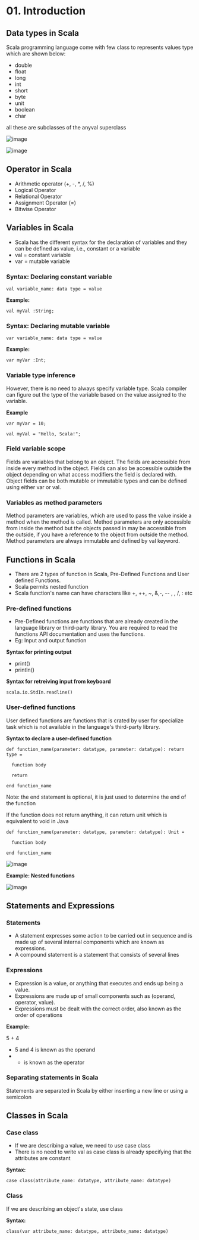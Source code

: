 # 01. Introduction 

## Data types in Scala
Scala programming language come with few class to represents values type which are shown below:
- double
- float
- long
- int
- short
- byte
- unit
- boolean
- char

all these are subclasses of the anyval superclass

![image](https://github.com/user-attachments/assets/2668ce04-5af4-4777-a13b-3fd9f6e78b6c)

![image](https://github.com/user-attachments/assets/3270a034-fbd6-416b-8d37-6dc8bbf8123d)

## Operator in Scala
- Arithmetic operator (+, -, *, /, %)
- Logical Operator
- Relational Operator
- Assignment Operator (=)
- Bitwise Operator

## Variables in Scala
- Scala has the different syntax for the declaration of variables and they can be defined as value, i.e., constant or a variable
- val = constant variable
- var = mutable variable

### Syntax: Declaring constant variable

```
val variable_name: data type = value
```

**Example:**

```
val myVal :String;
```

### Syntax: Declaring mutable variable

```
var variable_name: data type = value
```

**Example:**

```
var myVar :Int;
```

### Variable type inference
However, there is no need to always specify variable type. Scala compiler can figure out the type of the variable based on the value assigned to the variable. 

**Example**

```
var myVar = 10;
```

```
val myVal = "Hello, Scala!";
```

### Field variable scope
Fields are variables that belong to an object. The fields are accessible from inside every method in the object. Fields can also be accessible outside the object depending on what access modifiers the field is declared with. Object fields can be both mutable or immutable types and can be defined using either var or val.

### Variables as method parameters
Method parameters are variables, which are used to pass the value inside a method when the method is called. Method parameters are only accessible from inside the method but the objects passed in may be accessible from the outside, if you have a reference to the object from outside the method. Method parameters are always immutable and defined by val keyword.

## Functions in Scala
- There are 2 types of function in Scala, Pre-Defined Functions and User defined Functions.
- Scala permits nested function
- Scala function's name can have characters like +, ++, ~, &,-, -- , \, /, : etc
  
### Pre-defined functions
- Pre-Defined functions are functions that are already created in the language library or third-party library. You are required to read the functions API documentation and uses the functions.
- Eg: Input and output function

**Syntax for printing output**
- print()
- println()

**Syntax for retreiving input from keyboard**

```
scala.io.StdIn.readline()
```

### User-defined functions
User defined functions are functions that is crated by user for specialize task which is not available in the language's third-party library.

**Syntax to declare a user-defined function**

```
def function_name(parameter: datatype, parameter: datatype): return type =
  
  function body
  
  return

end function_name
```

Note: the end statement is optional, it is just used to determine the end of the function

If the function does not return anything, it can return unit which is equivalent to void in Java

```
def function_name(parameter: datatype, parameter: datatype): Unit =
  
  function body
  
end function_name
```

![image](https://github.com/user-attachments/assets/a8559fc0-3e8c-41b4-8a1f-41a5995b5d9b)

**Example: Nested functions**

![image](https://github.com/user-attachments/assets/f69880d1-09ca-4c27-bc3a-2f98f2fa69aa)

## Statements and Expressions

### Statements
- A statement expresses some action to be carried out in sequence and is made up of several internal components which are known as expressions.
- A compound statement is a statement that consists of several lines

### Expressions
- Expression is a value, or anything that executes and ends up being a value.
- Expressions are made up of small components such as (operand, operator, value).
- Expressions must be dealt with the correct order, also known as the order of operations

**Example:**

5 + 4

- 5 and 4 is known as the operand
- + is known as the operator




### Separating statements in Scala
Statements are separated in Scala by either inserting a new line or using a semicolon

## Classes in Scala

### Case class
- If we are describing a value, we need to use case class
- There is no need to write val as case class is already specifying that the attributes are constant

**Syntax:**

```
case class(attribute_name: datatype, attribute_name: datatype)
```
### Class
If we are describing an object's state, use class

**Syntax:**

```
class(var attribute_name: datatype, attribute_name: datatype)
```


